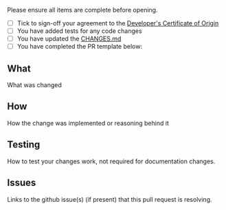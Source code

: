 Please ensure all items are complete before opening.

- [ ] Tick to sign-off your agreement to the [Developer's Certificate of Origin](https://github.com/ibm-messaging/mq-mqi-nodejs/DCO1.1.txt)
- [ ] You have added tests for any code changes
- [ ] You have updated the [CHANGES.md](https://github.com/ibm-messaging/mq-mqi-nodejs/CHANGES.md)
- [ ] You have completed the PR template below:

## What

What was changed

## How

How the change was implemented or reasoning behind it

## Testing

How to test your changes work, not required for documentation changes.

## Issues

Links to the github issue(s) (if present) that this pull request is resolving.
